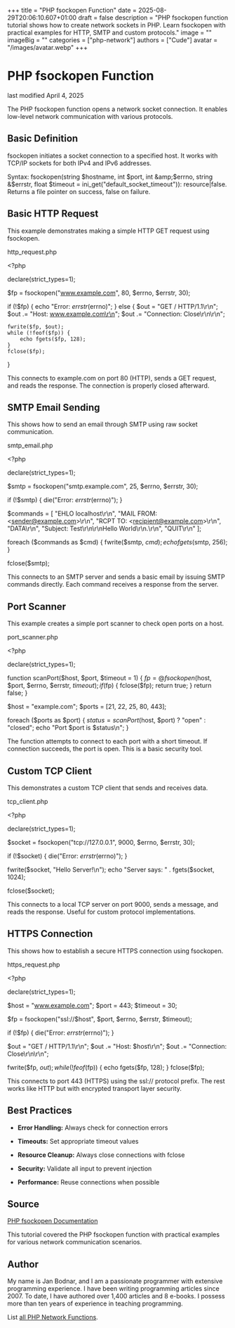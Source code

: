 +++
title = "PHP fsockopen Function"
date = 2025-08-29T20:06:10.607+01:00
draft = false
description = "PHP fsockopen function tutorial shows how to create network sockets in PHP. Learn fsockopen with practical examples for HTTP, SMTP and custom protocols."
image = ""
imageBig = ""
categories = ["php-network"]
authors = ["Cude"]
avatar = "/images/avatar.webp"
+++

# PHP fsockopen Function

last modified April 4, 2025

The PHP fsockopen function opens a network socket connection.
It enables low-level network communication with various protocols.

## Basic Definition

fsockopen initiates a socket connection to a specified host.
It works with TCP/IP sockets for both IPv4 and IPv6 addresses.

Syntax: fsockopen(string $hostname, int $port, int &amp;$errno, string &amp;$errstr, float $timeout = ini_get("default_socket_timeout")): resource|false.
Returns a file pointer on success, false on failure.

## Basic HTTP Request

This example demonstrates making a simple HTTP GET request using fsockopen.

http_request.php
  

&lt;?php

declare(strict_types=1);

$fp = fsockopen("www.example.com", 80, $errno, $errstr, 30);

if (!$fp) {
    echo "Error: $errstr ($errno)";
} else {
    $out = "GET / HTTP/1.1\r\n";
    $out .= "Host: www.example.com\r\n";
    $out .= "Connection: Close\r\n\r\n";
    
    fwrite($fp, $out);
    while (!feof($fp)) {
        echo fgets($fp, 128);
    }
    fclose($fp);
}

This connects to example.com on port 80 (HTTP), sends a GET request,
and reads the response. The connection is properly closed afterward.

## SMTP Email Sending

This shows how to send an email through SMTP using raw socket communication.

smtp_email.php
  

&lt;?php

declare(strict_types=1);

$smtp = fsockopen("smtp.example.com", 25, $errno, $errstr, 30);

if (!$smtp) {
    die("Error: $errstr ($errno)");
}

$commands = [
    "EHLO localhost\r\n",
    "MAIL FROM: &lt;sender@example.com&gt;\r\n",
    "RCPT TO: &lt;recipient@example.com&gt;\r\n",
    "DATA\r\n",
    "Subject: Test\r\n\r\nHello World\r\n.\r\n",
    "QUIT\r\n"
];

foreach ($commands as $cmd) {
    fwrite($smtp, $cmd);
    echo fgets($smtp, 256);
}

fclose($smtp);

This connects to an SMTP server and sends a basic email by issuing SMTP
commands directly. Each command receives a response from the server.

## Port Scanner

This example creates a simple port scanner to check open ports on a host.

port_scanner.php
  

&lt;?php

declare(strict_types=1);

function scanPort($host, $port, $timeout = 1) {
    $fp = @fsockopen($host, $port, $errno, $errstr, $timeout);
    if ($fp) {
        fclose($fp);
        return true;
    }
    return false;
}

$host = "example.com";
$ports = [21, 22, 25, 80, 443];

foreach ($ports as $port) {
    $status = scanPort($host, $port) ? "open" : "closed";
    echo "Port $port is $status\n";
}

The function attempts to connect to each port with a short timeout.
If connection succeeds, the port is open. This is a basic security tool.

## Custom TCP Client

This demonstrates a custom TCP client that sends and receives data.

tcp_client.php
  

&lt;?php

declare(strict_types=1);

$socket = fsockopen("tcp://127.0.0.1", 9000, $errno, $errstr, 30);

if (!$socket) {
    die("Error: $errstr ($errno)");
}

fwrite($socket, "Hello Server!\n");
echo "Server says: " . fgets($socket, 1024);

fclose($socket);

This connects to a local TCP server on port 9000, sends a message,
and reads the response. Useful for custom protocol implementations.

## HTTPS Connection

This shows how to establish a secure HTTPS connection using fsockopen.

https_request.php
  

&lt;?php

declare(strict_types=1);

$host = "www.example.com";
$port = 443;
$timeout = 30;

$fp = fsockopen("ssl://$host", $port, $errno, $errstr, $timeout);

if (!$fp) {
    die("Error: $errstr ($errno)");
}

$out = "GET / HTTP/1.1\r\n";
$out .= "Host: $host\r\n";
$out .= "Connection: Close\r\n\r\n";

fwrite($fp, $out);
while (!feof($fp)) {
    echo fgets($fp, 128);
}
fclose($fp);

This connects to port 443 (HTTPS) using the ssl:// protocol prefix.
The rest works like HTTP but with encrypted transport layer security.

## Best Practices

- **Error Handling:** Always check for connection errors

- **Timeouts:** Set appropriate timeout values

- **Resource Cleanup:** Always close connections with fclose

- **Security:** Validate all input to prevent injection

- **Performance:** Reuse connections when possible

## Source

[PHP fsockopen Documentation](https://www.php.net/manual/en/function.fsockopen.php)

This tutorial covered the PHP fsockopen function with practical
examples for various network communication scenarios.

## Author

My name is Jan Bodnar, and I am a passionate programmer with extensive
programming experience. I have been writing programming articles since 2007.
To date, I have authored over 1,400 articles and 8 e-books. I possess more
than ten years of experience in teaching programming.

List [all PHP Network Functions](/php/#php-network).
